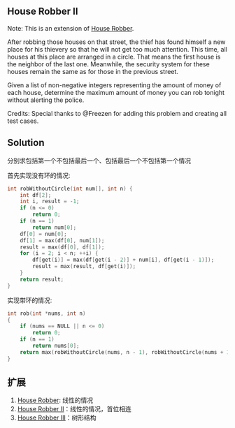 ## House Robber II

Note: This is an extension of [House Robber](../HouseRobber).

After robbing those houses on that street, the thief has found himself a new place for his thievery so that he will not get too much attention. This time, all houses at this place are arranged in a circle. That means the first house is the neighbor of the last one. Meanwhile, the security system for these houses remain the same as for those in the previous street.

Given a list of non-negative integers representing the amount of money of each house, determine the maximum amount of money you can rob tonight without alerting the police.

Credits:
Special thanks to @Freezen for adding this problem and creating all test cases.

## Solution

分别求包括第一个不包括最后一个、包括最后一个不包括第一个情况

首先实现没有环的情况:

```c
int robWithoutCircle(int num[], int n) {
	int df[2];
	int i, result = -1;
	if (n <= 0)
		return 0;
	if (n == 1)
		return num[0];
	df[0] = num[0];
	df[1] = max(df[0], num[1]);
	result = max(df[0], df[1]);
	for (i = 2; i < n; ++i) {
		df[get(i)] = max(df[get(i - 2)] + num[i], df[get(i - 1)]);
		result = max(result, df[get(i)]);
	}
	return result;
}
```

实现带环的情况:

```c
int rob(int *nums, int n)
{
	if (nums == NULL || n <= 0)
		return 0;
	if (n == 1)
		return nums[0];
	return max(robWithoutCircle(nums, n - 1), robWithoutCircle(nums + 1, n - 1));
}
```

## 扩展

1. [House Robber](../HouseRobber): 线性的情况
2. [House Robber II](../HouseRobberII)：线性的情况，首位相连
3. [House Robber III](../HouseRobberIII)：树形结构
